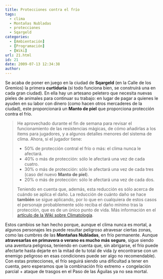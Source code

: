 ```yaml
---
title: Protecciones contra el frío
tags:
  - clima
  - Montañas Nubladas
  - protecciones
  - Sqargeld
categories:
  - [Ambientación]
  - [Programación]
  - [Wiki]
url: 21.html
id: 21
date: 2009-07-13 12:34:38
author:
---
```


Se acaba de poner en juego en la ciudad de **Sqargeld** (en la Calle de los Gremios) la primera **curtiduría** (si todo funciona bien, se construirá una en cada gran ciudad). En ella hay un artesano peletero que necesita nuevas pieles de animales para continuar su trabajo: en lugar de pagar a quienes le ayuden en su labor con dinero (como hacen otros mercaderes de la ciudad), este proporcionará un **Manto de piel** que proporciona protección contra el frío.

> He aprovechado durante el fin de semana para revisar el funcionamiento de las resistencias mágicas, de cómo añadirlas a los items para jugadores, y a algunos detalles menores del sistema de clima. Ahora, si el jugador tiene:
> 
> *   50% de protección contral el frío o más: el clima nunca le afectará.
> *   40% o más de protección: sólo le afectará una vez de cada cuatro.
> *   30% o más de protección: sólo le afectará una vez de cada tres (caso del nuevo **Manto de piel**).
> *   20% o más de protección: sólo le afectará una vez de cada dos.
> 
> Teniendo en cuenta que, además, esta reducción es sólo acerca de cuándo se aplica el daño. La reducción de cuánto daño se hace **también** se sigue aplicando, por lo que en cualquiera de estos casos el personaje probablemente sólo reciba el daño mínimo tras la protección, que es de un único punto de vida. Más información en el [artículo de la Wiki sobre Climatología](http://wiki.ciudadcapital.net/index.php?title=Climatolog%C3%ADa).

Estos cambios se han hecho porque, aunque el clima nunca es mortal, a algunos personajes les puede resultar peligroso atravesar ciertas zonas, como las cumbres de las **Montañas Nubladas**, en frío permanente. Aunque **atravesarlas en primavera o verano es mucho más seguro**, sigue siendo una aventura peligrosa, teniendo en cuenta que, sin abrigarse, el frío puede afectarte hasta dejarte en la mitad de tu total de vida (y encontrarse con un enemigo peligroso en esas condiciones puede ser algo no recomendable). Con estas protecciones, el frío seguirá siendo una dificultad a tener en cuenta, pero esperamos que la combinación frío extremo + congelación parcial + ataque de trasgos en el Paso de las Águilas ya no sea mortal.
